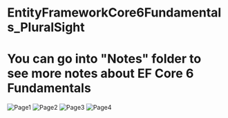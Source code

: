 # EntityFrameworkCore6Fundamentals_PluralSight
# You can go into "Notes" folder to see more notes about EF Core 6 Fundamentals

![Page1](https://user-images.githubusercontent.com/43795308/220499581-703b20ac-1707-4f0b-a0d7-d22839f47734.jpg)
![Page2](https://user-images.githubusercontent.com/43795308/220499607-0342c78a-af03-4c90-9003-9b7afbe4ab9a.jpg)
![Page3](https://user-images.githubusercontent.com/43795308/220499615-dec12094-22a6-4169-aedf-333b3b3e986d.jpg)
![Page4](https://user-images.githubusercontent.com/43795308/220499621-9a93d900-91e9-4ab0-84c7-2fc479bb8b40.jpg)
